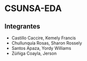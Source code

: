 # CSUNSA-EDA

## Integrantes 

- Castillo Caccire, Kemely Francis
- Chullunquía Rosas, Sharon Rossely
- Santos Apaza, Yordy Williams
- Zúñiga Coayla, Jerson
